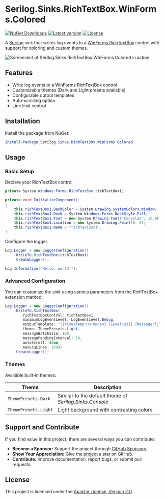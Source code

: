 # Serilog.Sinks.RichTextBox.WinForms.Colored

[![NuGet Downloads](https://img.shields.io/nuget/dt/Serilog.Sinks.RichTextBox.WinForms.Colored.svg)](https://www.nuget.org/packages/Serilog.Sinks.RichTextBox.WinForms.Colored)
[![Latest version](https://img.shields.io/nuget/v/Serilog.Sinks.RichTextBox.WinForms.Colored.svg)](https://www.nuget.org/packages/Serilog.Sinks.RichTextBox.WinForms.Colored)
[![License](https://img.shields.io/badge/License-Apache_2.0-blue.svg)](https://opensource.org/licenses/Apache-2.0)

A [Serilog](https://github.com/serilog/serilog) sink that writes log events to
a [WinForms RichTextBox](https://docs.microsoft.com/en-us/dotnet/desktop/winforms/controls/richtextbox-control-overview-windows-forms)
control with support for coloring and custom themes.

![Screenshot of Serilog.Sinks.RichTextBox.WinForms.Colored in action](Assets/screenshot.png)

## Features

- Write log events to a WinForms RichTextBox control
- Customizable themes (Dark and Light presets available)
- Configurable output templates
- Auto-scrolling option
- Line limit control

## Installation

Install the package from NuGet:

```powershell
Install-Package Serilog.Sinks.RichTextBox.WinForms.Colored
```

## Usage

### Basic Setup

Declare your RichTextBox control:

```csharp
private System.Windows.Forms.RichTextBox richTextBox1;

private void InitializeComponent()
{
    this.richTextBox1.BackColor = System.Drawing.SystemColors.Window;
    this.richTextBox1.Dock = System.Windows.Forms.DockStyle.Fill;
    this.richTextBox1.Font = new System.Drawing.Font("Consolas", 10.8F, System.Drawing.FontStyle.Bold, System.Drawing.GraphicsUnit.Point);
    this.richTextBox1.Location = new System.Drawing.Point(0, 0);
    this.richTextBox1.Name = "richTextBox1";
}
```

Configure the logger:

```csharp
Log.Logger = new LoggerConfiguration()
    .WriteTo.RichTextBox(richTextBox1)
    .CreateLogger();

Log.Information("Hello, world!");
```

### Advanced Configuration

You can customize the sink using various parameters from the RichTextBox extension method:

```csharp
Log.Logger = new LoggerConfiguration()
    .WriteTo.RichTextBox(
        richTextBoxControl: richTextBox1,
        minimumLogEventLevel: LogEventLevel.Debug,
        outputTemplate: "[{Timestamp:HH:mm:ss} {Level:u3}] {Message:lj}{NewLine}{Exception}",
        theme: ThemePresets.Light,
        messageBatchSize: 100,
        messagePendingInterval: 10,
        autoScroll: true,
        maxLogLines: 1000)
    .CreateLogger();

```

### Themes

Available built-in themes:

| Theme                | Description                                             |
|----------------------|---------------------------------------------------------|
| `ThemePresets.Dark`  | Similar to the default theme of _Serilog.Sinks.Console_ |
| `ThemePresets.Light` | Light background with contrasting colors                |

## Support and Contribute

If you find value in this project, there are several ways you can contribute:

- **Become a Sponsor:** Support the project through [GitHub Sponsors](https://github.com/sponsors/vonhoff).
- **Show Your Appreciation:** Give the [project](https://github.com/vonhoff/Serilog.Sinks.RichTextBox.WinForms.Colored) a star on GitHub.
- **Contribute:** Improve documentation, report bugs, or submit pull requests.

## License

This project is licensed under the [Apache License, Version 2.0](LICENSE).

